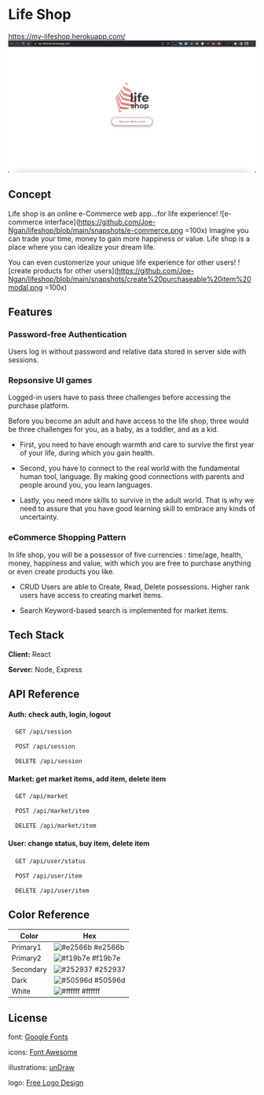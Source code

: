 
# Life Shop 
https://my-lifeshop.herokuapp.com/
<img src="https://github.com/Joe-Ngan/lifeshop/blob/main/snapshots/login%20interface.png" width="1200" />
## Concept
Life shop is an online e-Commerce web app...for life experience!
![e-commerce interface](https://github.com/Joe-Ngan/lifeshop/blob/main/snapshots/e-commerce.png =100x)
Imagine you can trade your time, money to gain more happiness or value. 
Life shop is a place where you can idealize your dream life. 

You can even customerize your unique life experience for other users! 
![create products for other users](https://github.com/Joe-Ngan/lifeshop/blob/main/snapshots/create%20purchaseable%20item%20modal.png =100x)

## Features

### Password-free Authentication
Users log in without password and relative data stored in server side with sessions.

### Repsonsive UI games

Logged-in users have to pass three challenges before accessing the purchase platform.

Before you become an adult and have access to the life shop, three would be three challenges for you, as a baby, as a toddler, and as a kid.

- First, you need to have enough warmth and care to survive the first year of your life, during which you gain health.

- Second, you have to connect to the real world with the fundamental human tool, language. By making good connections with parents and people around you, you learn languages.

- Lastly, you need more skills to survive in the adult world. That is why we need to assure that you have good learning skill to embrace any kinds of uncertainty.

### eCommerce Shopping Pattern

In life shop, you will be a possessor of five currencies : time/age, health, money, happiness and value, with which you are free to purchase anything or even create products you like.
- CRUD
Users are able to Create, Read, Delete possessions. Higher rank users have access to creating market items.

- Search
Keyword-based search is implemented for market items.


## Tech Stack

**Client:** React

**Server:** Node, Express


## API Reference

#### Auth: check auth, login, logout
```http
  GET /api/session
```
```http
  POST /api/session
```
```http
  DELETE /api/session
```
#### Market: get market items, add item, delete item
```http
  GET /api/market
```
```http
  POST /api/market/item
```
```http
  DELETE /api/market/item
```
#### User: change status, buy item, delete item
```http
  GET /api/user/status
```
```http
  POST /api/user/item
```
```http
  DELETE /api/user/item
```

## Color Reference

| Color             | Hex                                                                |
| ----------------- | ------------------------------------------------------------------ |
| Primary1 | ![#e2566b](https://via.placeholder.com/10/e2566b?text=+) #e2566b |
| Primary2 | ![#f19b7e](https://via.placeholder.com/10/f19b7e?text=+) #f19b7e |
| Secondary | ![#252937](https://via.placeholder.com/10/252937?text=+) #252937 |
| Dark | ![#50596d](https://via.placeholder.com/10/50596d?text=+) #50596d |
| White | ![#ffffff](https://via.placeholder.com/10/ffffff?text=+) #ffffff |

## License
font:
[Google Fonts](https://fonts.google.com/knowledge/glossary/licensing)

icons:
[Font Awesome](https://fontawesome.com/license/free)

illustrations:
[unDraw](https://undraw.co/license)

logo:
[Free Logo Design](https://www.freelogodesign.org/terms-of-use)

